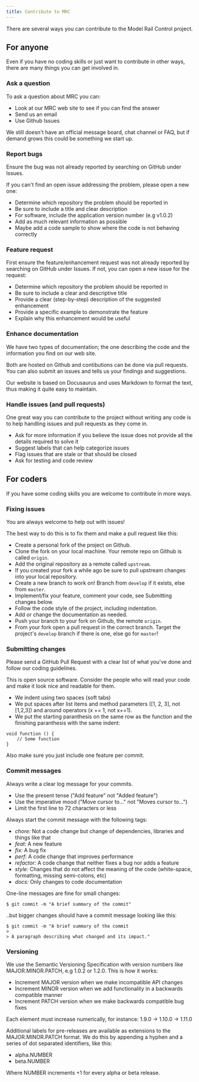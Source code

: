```yaml
---
title: Contribute to MRC
---
```

There are several ways you can contribute to the Model Rail Control project.

## For anyone
Even if you have no coding skills or just want to contribute in other ways, there are many things you can get involved in.


### Ask a question
To ask a question about MRC you can:
 - Look at our MRC web site to see if you can find the answer
 - Send us an email
 - Use Github Issues

We still doesn't have an official message board, chat channel or FAQ, but if demand grows this could be something we start up.


### Report bugs
Ensure the bug was not already reported by searching on GitHub under Issues.

If you can't find an open issue addressing the problem, please open a new one:
 - Determine which repository the problem should be reported in
 - Be sure to include a title and clear description
 - For software, include the application version number (e.g v1.0.2)
 - Add as much relevant information as possible
 - Maybe add a code sample to show where the code is not behaving correctly


### Feature request
First ensure the feature/enhancement request was not already reported by searching on GitHub under Issues. If not, you can open a new issue for the request:
 - Determine which repository the problem should be reported in
 - Be sure to include a clear and descriptive title
 - Provide a clear (step-by-step) description of the suggested enhancement
 - Provide a specific example to demonstrate the feature
 - Explain why this enhancement would be useful


### Enhance documentation
We have two types of documentation; the one describing the code and the information you find on our web site.

Both are hosted on Github and contibutions can be done via pull requests. You can also submit an issues and tells us your findings and suggestions.

Our website is based on Docusaurus and uses Markdown to format the text, thus making it quite easy to maintain.


### Handle issues (and pull requests)
One great way you can contribute to the project without writing any code is to help handling issues and pull requests as they come in.
 - Ask for more information if you believe the issue does not provide all the details required to solve it
 - Suggest labels that can help categorize issues
 - Flag issues that are stale or that should be closed
 - Ask for testing and code review


##  For coders
If you have some coding skills you are welcome to contribute in more ways.


### Fixing issues
You are always welcome to help out with issues!

The best way to do this is to fix them and make a pull request like this:
 - Create a personal fork of the project on Github.
 - Clone the fork on your local machine. Your remote repo on Github is called `origin`.
 - Add the original repository as a remote called `upstream`.
 - If you created your fork a while ago be sure to pull upstream changes into your local repository.
 - Create a new branch to work on! Branch from `develop` if it exists, else from `master`.
 - Implement/fix your feature, comment your code, see Submitting changes below.
 - Follow the code style of the project, including indentation.
 - Add or change the documentation as needed.
 - Push your branch to your fork on Github, the remote `origin`.
 - From your fork open a pull request in the correct branch. Target the project's `develop` branch if there is one, else go for `master`!


### Submitting changes
Please send a GitHub Pull Request with a clear list of what you've done and follow our coding guidelines.

This is open source software. Consider the people who will read your code and make it look nice and readable for them.

- We indent using two spaces (soft tabs)
- We put spaces after list items and method parameters ([1, 2, 3], not [1,2,3]) and around operators (x += 1, not x+=1).
- We put the starting paranthesis on the same row as the function and the finishing paranthesis with the same indent:

```
void function () {
    // Some function
}
```

Also make sure you just include one feature per commit.


### Commit messages
Always write a clear log message for your commits. 
 - Use the present tense ("Add feature" not "Added feature")
 - Use the imperative mood ("Move cursor to..." not "Moves cursor to...")
 - Limit the first line to 72 characters or less

Always start the commit message with the following tags:
- *chore:* Not a code change but change of dependencies, libraries and things like that
- *feat:* A new feature
- *fix:* A bug fix
- *perf:* A code change that improves performance
- *refactor:* A code change that neither fixes a bug nor adds a feature
- *style:* Changes that do not affect the meaning of the code (white-space, formatting, missing semi-colons, etc)
- *docs:* Only changes to code documentation

One-line messages are fine for small changes:
```
$ git commit -m "A brief summary of the commit"
```

..but bigger changes should have a commit message looking like this:

```
$ git commit -m "A brief summary of the commit
> 
> A paragraph describing what changed and its impact."
```

### Versioning
We use the Semantic Versioning Specification with version numbers like MAJOR.MINOR.PATCH, e.g 1.0.2 or 1.2.0. This is how it works:

 - Increment MAJOR version when we make incompatible API changes
 - Increment MINOR version when we add functionality in a backwards compatible manner
 - Increment PATCH version when we make backwards compatible bug fixes

Each element must increase numerically, for instance: 1.9.0 -> 1.10.0 -> 1.11.0

Additional labels for pre-releases are available as extensions to the MAJOR.MINOR.PATCH format. We do this by appending a hyphen and a series of dot separated identifiers, like this:

 - alpha.NUMBER
 - beta.NUMBER

Where NUMBER increments +1 for every alpha or beta release.


